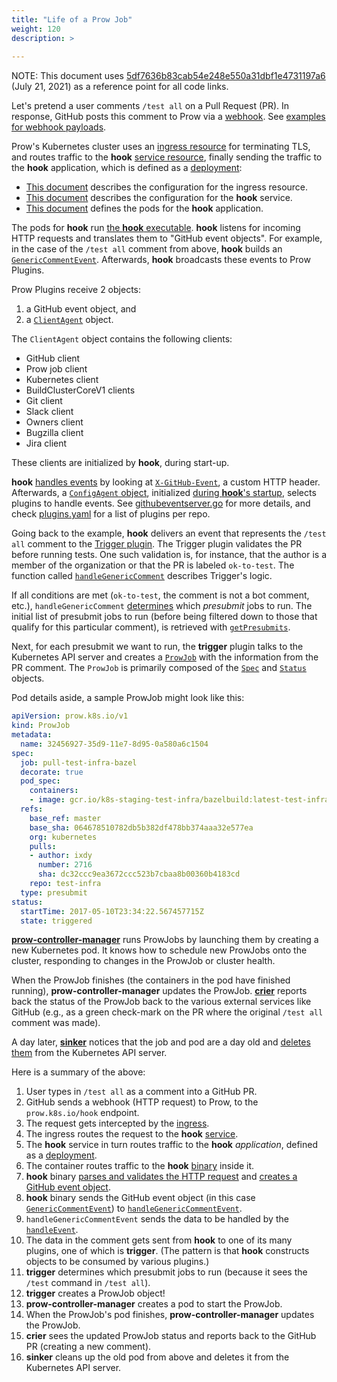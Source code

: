 ```yaml
---
title: "Life of a Prow Job"
weight: 120
description: >
  
---
```


NOTE: This document uses [5df7636b83cab54e248e550a31dbf1e4731197a6][prow-repo-sync-point] (July 21, 2021) as a reference point for all code links.

Let's pretend a user comments `/test all` on a Pull Request (PR).
In response, GitHub posts this comment to Prow via a [webhook][github-webhook].
See [examples for webhook payloads][sample-github-webhook-payloads].

Prow's Kubernetes cluster uses an [ingress resource][ingress-resource] for terminating TLS, and routes traffic to the **hook** [service resource][service-resource], finally sending the traffic to the **hook** application, which is defined as a [deployment][deployment-controller]:

* [This document][ingress-yaml] describes the configuration for the ingress resource.
* [This document][hook-service-yaml] describes the configuration for the **hook** service.
* [This document][hook-deployment-yaml] defines the pods for the  **hook** application.

The pods for **hook** run [the **hook** executable][hook-main].
**hook** listens for incoming HTTP requests and translates them to "GitHub event objects".
For example, in the case of the `/test all` comment from above, **hook** builds an [`GenericCommentEvent`][github-GenericCommentEvent].
Afterwards, **hook** broadcasts these events to Prow Plugins.

Prow Plugins receive 2 objects:

1) a GitHub event object, and
2) a [`ClientAgent`][plugins-ClientAgent] object.

The `ClientAgent` object contains the following clients:

* GitHub client
* Prow job client
* Kubernetes client
* BuildClusterCoreV1 clients
* Git client
* Slack client
* Owners client
* Bugzilla client
* Jira client

These clients are initialized by **hook**, during start-up.

**hook** [handles events][hook-ServeHTTP] by looking at [`X-GitHub-Event`][github-ValidateWebhook], a custom HTTP header.
Afterwards, a [`ConfigAgent` object][plugins-ConfigAgent], initialized [during **hook**'s startup][hook-initialize-configAgent], selects plugins to handle events.
See [githubeventserver.go][githubeventserver-handleEvent] for more details, and check [plugins.yaml][plugins-yaml] for a list of plugins per repo.

Going back to the example, **hook** delivers an event that represents the `/test all` comment to the [Trigger plugin][prow-plugins-trigger].
The Trigger plugin validates the PR before running tests.
One such validation is, for instance, that the author is a member of the organization or that the PR is labeled `ok-to-test`.
The function called [`handleGenericComment`][trigger-handleGenericComment] describes Trigger's logic.

If all conditions are met (`ok-to-test`, the comment is not a bot comment, etc.), `handleGenericComment` [determines][trigger-FilterPresubmits] which *presubmit* jobs to run.
The initial list of presubmit jobs to run (before being filtered down to those that qualify for this particular comment), is retrieved with [`getPresubmits`][trigger-handleGenericComment-getPresubmits].

Next, for each presubmit we want to run, the **trigger** plugin talks to the Kubernetes API server and creates a [`ProwJob`][api-ProwJob] with the information from the PR comment.
The `ProwJob` is primarily composed of the [`Spec`][api-ProwJobSpec] and [`Status`][api-ProwJobStatus] objects.

Pod details aside, a sample ProwJob might look like this:

```yaml
apiVersion: prow.k8s.io/v1
kind: ProwJob
metadata:
  name: 32456927-35d9-11e7-8d95-0a580a6c1504
spec:
  job: pull-test-infra-bazel
  decorate: true
  pod_spec:
    containers:
    - image: gcr.io/k8s-staging-test-infra/bazelbuild:latest-test-infra
  refs:
    base_ref: master
    base_sha: 064678510782db5b382df478bb374aaa32e577ea
    org: kubernetes
    pulls:
    - author: ixdy
      number: 2716
      sha: dc32ccc9ea3672ccc523b7cbaa8b00360b4183cd
    repo: test-infra
  type: presubmit
status:
  startTime: 2017-05-10T23:34:22.567457715Z
  state: triggered
```

[**prow-controller-manager**](/docs/components/core/prow-controller-manager/) runs ProwJobs by launching them by creating a new Kubernetes pod.
It knows how to schedule new ProwJobs onto the cluster, responding to changes in the ProwJob or cluster health.

When the ProwJob finishes (the containers in the pod have finished running), **prow-controller-manager** updates the ProwJob.
[**crier**](/docs/components/core/crier/) reports back the status of the ProwJob back to the various external services like GitHub (e.g., as a green check-mark on the PR where the original `/test all` comment was made).

A day later, [**sinker**][sinker] notices that the job and pod are a day old and [deletes them][sinker-clean] from the Kubernetes API server.

Here is a summary of the above:

1. User types in `/test all` as a comment into a GitHub PR.
1. GitHub sends a webhook (HTTP request) to Prow, to the `prow.k8s.io/hook` endpoint.
1. The request gets intercepted by the [ingress][ingress-yaml].
1. The ingress routes the request to the **hook** [service][hook-service-yaml].
1. The **hook** service in turn routes traffic to the **hook** *application*, defined as a [deployment][hook-deployment-yaml].
1. The container routes traffic to the **hook** [binary][hook-main] inside it.
1. **hook** binary [parses and validates the HTTP request][hook-ServeHTTP-ValidateWebhook] and [creates a GitHub event object][hook-ServeHTTP-demuxEvent].
1. **hook** binary sends the GitHub event object (in this case [`GenericCommentEvent`][github-GenericCommentEvent]) to [`handleGenericCommentEvent`][hook-handleGenericComment].
1. `handleGenericCommentEvent` sends the data to be handled by the [`handleEvent`][githubeventserver-handleEvent].
1. The data in the comment gets sent from **hook** to one of its many plugins, one of which is **trigger**. (The pattern is that **hook** constructs objects to be consumed by various plugins.)
1. **trigger** determines which presubmit jobs to run (because it sees the `/test` command in `/test all`).
1. **trigger** creates a ProwJob object!
1. **prow-controller-manager** creates a pod to start the ProwJob.
1. When the ProwJob's pod finishes, **prow-controller-manager** updates the ProwJob.
1. **crier** sees the updated ProwJob status and reports back to the GitHub PR (creating a new comment).
1. **sinker** cleans up the old pod from above and deletes it from the Kubernetes API server.

[github-webhook]: https://developer.github.com/webhooks/

[deployment-controller]: https://kubernetes.io/docs/concepts/workloads/controllers/deployment/
[ingress-resource]:      https://kubernetes.io/docs/concepts/services-networking/ingress/
[service-resource]:      https://kubernetes.io/docs/concepts/services-networking/service/

[hook-deployment-yaml]:                       https://github.com/kubernetes/test-infra/blob/5df7636b83cab54e248e550a31dbf1e4731197a6/config/prow/cluster/hook_deployment.yaml
[hook-service-yaml]:                          https://github.com/kubernetes/test-infra/blob/5df7636b83cab54e248e550a31dbf1e4731197a6/config/prow/cluster/hook_service.yaml
[ingress-yaml]:                               https://github.com/kubernetes/test-infra/blob/5df7636b83cab54e248e550a31dbf1e4731197a6/config/prow/cluster/tls-ing_ingress.yaml
[plugins-yaml]:                               https://github.com/kubernetes/test-infra/blob/5df7636b83cab54e248e550a31dbf1e4731197a6/config/prow/plugins.yaml
[api-ProwJob]:                                https://github.com/kubernetes/test-infra/blob/5df7636b83cab54e248e550a31dbf1e4731197a6/prow/apis/prowjobs/v1/types.go#L103
[api-ProwJobSpec]:                            https://github.com/kubernetes/test-infra/blob/5df7636b83cab54e248e550a31dbf1e4731197a6/prow/apis/prowjobs/v1/types.go#L115
[api-ProwJobStatus]:                          https://github.com/kubernetes/test-infra/blob/5df7636b83cab54e248e550a31dbf1e4731197a6/prow/apis/prowjobs/v1/types.go#L805
[hook-initialize-configAgent]:                https://github.com/kubernetes/test-infra/blob/5df7636b83cab54e248e550a31dbf1e4731197a6/prow/cmd/hook/main.go#L107
[hook-main]:                                  https://github.com/kubernetes/test-infra/blob/5df7636b83cab54e248e550a31dbf1e4731197a6/prow/cmd/hook/main.go#L99
[sinker-clean]:                               https://github.com/kubernetes/test-infra/blob/5df7636b83cab54e248e550a31dbf1e4731197a6/prow/cmd/sinker/main.go#L289
[sinker]:                                     https://github.com/kubernetes/test-infra/blob/5df7636b83cab54e248e550a31dbf1e4731197a6/prow/cmd/sinker/main.go#L94
[github-GenericCommentEvent]:                 https://github.com/kubernetes/test-infra/blob/5df7636b83cab54e248e550a31dbf1e4731197a6/prow/github/types.go#L1170
[github-ValidateWebhook]:                     https://github.com/kubernetes/test-infra/blob/5df7636b83cab54e248e550a31dbf1e4731197a6/prow/github/webhooks.go#L31
[githubeventserver-handleEvent]:              https://github.com/kubernetes/test-infra/blob/5df7636b83cab54e248e550a31dbf1e4731197a6/prow/githubeventserver/githubeventserver.go#L202
[hook-handleGenericComment]:                  https://github.com/kubernetes/test-infra/blob/5df7636b83cab54e248e550a31dbf1e4731197a6/prow/hook/events.go#L424
[hook-ServeHTTP]:                             https://github.com/kubernetes/test-infra/blob/5df7636b83cab54e248e550a31dbf1e4731197a6/prow/hook/server.go#L57
[hook-ServeHTTP-ValidateWebhook]:             https://github.com/kubernetes/test-infra/blob/5df7636b83cab54e248e550a31dbf1e4731197a6/prow/hook/server.go#L58
[hook-ServeHTTP-demuxEvent]:                  https://github.com/kubernetes/test-infra/blob/5df7636b83cab54e248e550a31dbf1e4731197a6/prow/hook/server.go#L72
[plugins-ClientAgent]:                        https://github.com/kubernetes/test-infra/blob/5df7636b83cab54e248e550a31dbf1e4731197a6/prow/plugins/plugins.go#L233
[plugins-ConfigAgent]:                        https://github.com/kubernetes/test-infra/blob/5df7636b83cab54e248e550a31dbf1e4731197a6/prow/plugins/plugins.go#L246
[trigger-FilterPresubmits]:                   https://github.com/kubernetes/test-infra/blob/5df7636b83cab54e248e550a31dbf1e4731197a6/prow/plugins/trigger/generic-comment.go#L147-L162
[trigger-handleGenericComment]:               https://github.com/kubernetes/test-infra/blob/5df7636b83cab54e248e550a31dbf1e4731197a6/prow/plugins/trigger/generic-comment.go#L32
[trigger-handleGenericComment-getPresubmits]: https://github.com/kubernetes/test-infra/blob/5df7636b83cab54e248e550a31dbf1e4731197a6/prow/plugins/trigger/generic-comment.go#L56

[prow-repo-sync-point]:                       https://github.com/kubernetes/test-infra/tree/5df7636b83cab54e248e550a31dbf1e4731197a6
[sample-github-webhook-payloads]:             https://github.com/kubernetes/test-infra/tree/5df7636b83cab54e248e550a31dbf1e4731197a6/prow/cmd/phony/examples
[prow-plugins-trigger]:                       https://github.com/kubernetes/test-infra/tree/5df7636b83cab54e248e550a31dbf1e4731197a6/prow/plugins/trigger
